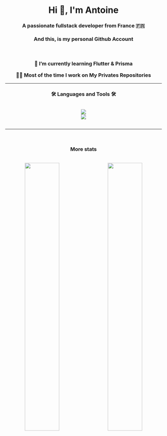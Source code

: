<h1 align="center">Hi 👋, I'm Antoine</h1>
<h3 align="center">A passionate fullstack developer from France 🇫🇷</h3>
<h3 align="center">And this, is my personal <b>Github Account</b><h3>
<br />

<div align="center">
  <p>🌱 I’m currently learning <b>Flutter & Prisma</b></p>
  <p>👨‍💻 Most of the time I work on <b>My Privates Repositories</b></p>
</div>

<hr/>

<h3 align="center">🛠️ Languages and Tools 🛠️</h3>
<br/>
<div align="center">
  <a href="https://skillicons.dev">
    <img src="https://skillicons.dev/icons?i=nodejs,php,prisma,github,firebase,mongodb,mysql,aws"/>
    <br/>
    <img src="https://skillicons.dev/icons?i=react,vue,mui,html,css,javascript,flutter,threejs,vscode,figma"/>
  </a>
</div>

<br/>
<hr/>
<br/>

<div align="center">
  <h3>More stats</h3>
  <br/>
  <img align="left" width="47%" src="https://github-readme-stats.vercel.app/api?username=Mok-Mokthar&show_icons=true&theme=radical" />

  <img align="right" width="47%" src="https://github-readme-stats.vercel.app/api/top-langs/?username=Mok-Mokthar&layout=compact" />
</div>
